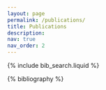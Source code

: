 ```yaml
---
layout: page
permalink: /publications/
title: Publications
description: 
nav: true
nav_order: 2
---
```


<!-- _pages/publications.md -->
<!-- * indicates corresponding author, + indicates intern/student working with me-->
<!-- Bibsearch Feature -->

{% include bib_search.liquid %}

<div class="publications">

{% bibliography %}

</div>
